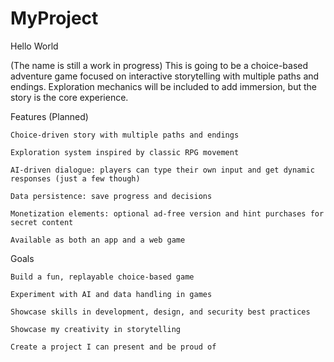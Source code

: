 # MyProject

Hello World

(The name is still a work in progress)
This is going to be a choice-based adventure game focused on interactive storytelling with multiple paths and endings.
Exploration mechanics will be included to add immersion, but the story is the core experience.

Features (Planned)

    Choice-driven story with multiple paths and endings

    Exploration system inspired by classic RPG movement

    AI-driven dialogue: players can type their own input and get dynamic responses (just a few though)

    Data persistence: save progress and decisions

    Monetization elements: optional ad-free version and hint purchases for secret content

    Available as both an app and a web game

Goals

    Build a fun, replayable choice-based game

    Experiment with AI and data handling in games

    Showcase skills in development, design, and security best practices

    Showcase my creativity in storytelling

    Create a project I can present and be proud of
